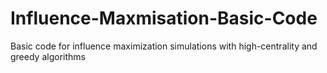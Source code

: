 # Influence-Maxmisation-Basic-Code
Basic code for influence maximization simulations with high-centrality and greedy algorithms 

